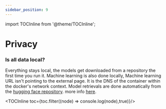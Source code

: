 ```yaml
---
sidebar_position: 9
---
```

import TOCInline from '@theme/TOCInline';

# Privacy

### Is all data local?
Everything stays local, the models get downloaded from a repository the first time you run it.
Machine learning is also done locally,
Machine learning URL isn't pointing to the external page. It is the DNS of the container within the docker's network context.
Model retrievals are done automatically from the [hugging face repository](https://huggingface.co/immich-app). more info [here](https://www.reddit.com/r/immich/comments/17obeyj/is_all_data_local/). 

<TOCInline toc={toc.filter((node) => console.log(node),true)}/>
